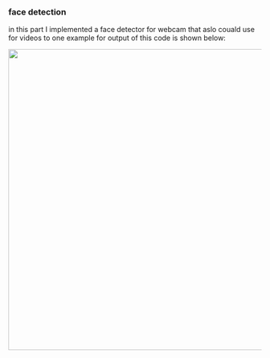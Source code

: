 ### face detection

in this part I implemented a face detector for webcam that aslo couald use for videos to one example for output of this code is shown below:
<p align="center">
<image align="center" src = "images/sample.png" width="600">
</p>
